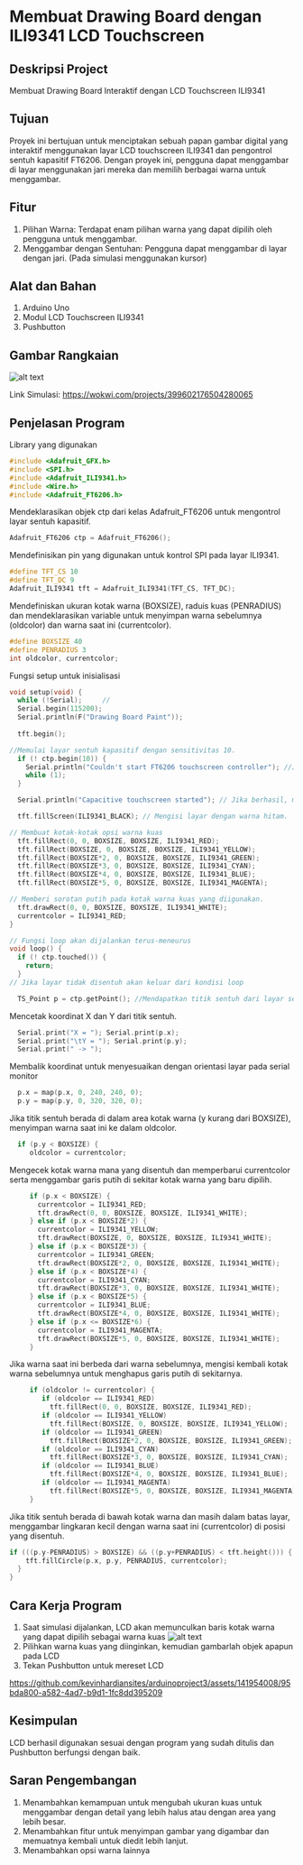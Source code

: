# Membuat Drawing Board dengan ILI9341 LCD Touchscreen

## Deskripsi Project
Membuat Drawing Board Interaktif dengan LCD Touchscreen ILI9341

## Tujuan 
Proyek ini bertujuan untuk menciptakan sebuah papan gambar digital yang interaktif menggunakan layar LCD touchscreen ILI9341 dan pengontrol sentuh kapasitif FT6206. Dengan proyek ini, pengguna dapat menggambar di layar menggunakan jari mereka dan memilih berbagai warna untuk menggambar.

## Fitur
1. Pilihan Warna: Terdapat enam pilihan warna yang dapat dipilih oleh pengguna untuk menggambar.
2. Menggambar dengan Sentuhan: Pengguna dapat menggambar di layar dengan jari. (Pada simulasi menggunakan kursor)

## Alat dan Bahan
1. Arduino Uno
2. Modul LCD Touchscreen ILI9341
3. Pushbutton

## Gambar Rangkaian
![alt text](https://github.com/kevinhardiansites/arduinoproject3/blob/main/Daftar%20Gambar/Gambar%20Rangkaian.png?raw=true)

Link Simulasi: https://wokwi.com/projects/399602176504280065

## Penjelasan Program
Library yang digunakan
```cpp
#include <Adafruit_GFX.h>    
#include <SPI.h>       
#include <Adafruit_ILI9341.h>
#include <Wire.h>      
#include <Adafruit_FT6206.h>
```

Mendeklarasikan objek ctp dari kelas Adafruit_FT6206 untuk mengontrol layar sentuh kapasitif.
```cpp
Adafruit_FT6206 ctp = Adafruit_FT6206();
```

Mendefinisikan pin yang digunakan untuk kontrol SPI pada layar ILI9341.
```cpp
#define TFT_CS 10
#define TFT_DC 9
Adafruit_ILI9341 tft = Adafruit_ILI9341(TFT_CS, TFT_DC);
```

Mendefiniskan ukuran kotak warna (BOXSIZE), raduis kuas (PENRADIUS) dan mendeklarasikan variable untuk menyimpan warna sebelumnya (oldcolor) dan warna saat ini (currentcolor).
```cpp
#define BOXSIZE 40
#define PENRADIUS 3
int oldcolor, currentcolor;
```

Fungsi setup untuk inisialisasi
```cpp
void setup(void) {
  while (!Serial);     //
  Serial.begin(115200); 
  Serial.println(F("Drawing Board Paint"));
  
  tft.begin();
```

```cpp
//Memulai layar sentuh kapasitif dengan sensitivitas 10.
  if (! ctp.begin(10)) { 
    Serial.println("Couldn't start FT6206 touchscreen controller"); //Jika gagal, mencetak pesan error
    while (1);
  }

  Serial.println("Capacitive touchscreen started"); // Jika berhasil, mencetak pesan "Capacitive touchscreen started".
```

```cpp
  tft.fillScreen(ILI9341_BLACK); // Mengisi layar dengan warna hitam.
```

```cpp
// Membuat kotak-kotak opsi warna kuas
  tft.fillRect(0, 0, BOXSIZE, BOXSIZE, ILI9341_RED);
  tft.fillRect(BOXSIZE, 0, BOXSIZE, BOXSIZE, ILI9341_YELLOW);
  tft.fillRect(BOXSIZE*2, 0, BOXSIZE, BOXSIZE, ILI9341_GREEN);
  tft.fillRect(BOXSIZE*3, 0, BOXSIZE, BOXSIZE, ILI9341_CYAN);
  tft.fillRect(BOXSIZE*4, 0, BOXSIZE, BOXSIZE, ILI9341_BLUE);
  tft.fillRect(BOXSIZE*5, 0, BOXSIZE, BOXSIZE, ILI9341_MAGENTA);
```

```cpp
// Memberi sorotan putih pada kotak warna kuas yang diigunakan.
  tft.drawRect(0, 0, BOXSIZE, BOXSIZE, ILI9341_WHITE);
  currentcolor = ILI9341_RED;
}
```

```cpp
// Fungsi loop akan dijalankan terus-meneurus
void loop() {
  if (! ctp.touched()) {
    return;
  }
// Jika layar tidak disentuh akan keluar dari kondisi loop
```

```cpp
  TS_Point p = ctp.getPoint(); //Mendapatkan titik sentuh dari layar sentuh kapasitif dan menyimpannya dalam variabel p.
```

Mencetak koordinat X dan Y dari titik sentuh.
```cpp
  Serial.print("X = "); Serial.print(p.x);
  Serial.print("\tY = "); Serial.print(p.y);
  Serial.print(" -> ");
```

Membalik koordinat untuk menyesuaikan dengan orientasi layar pada serial monitor
```cpp
  p.x = map(p.x, 0, 240, 240, 0);
  p.y = map(p.y, 0, 320, 320, 0);
```
Jika titik sentuh berada di dalam area kotak warna (y kurang dari BOXSIZE), menyimpan warna saat ini ke dalam oldcolor.
```cpp
  if (p.y < BOXSIZE) {
     oldcolor = currentcolor;
```

Mengecek kotak warna mana yang disentuh dan memperbarui currentcolor serta menggambar garis putih di sekitar kotak warna yang baru dipilih.
```cpp
     if (p.x < BOXSIZE) { 
       currentcolor = ILI9341_RED; 
       tft.drawRect(0, 0, BOXSIZE, BOXSIZE, ILI9341_WHITE);
     } else if (p.x < BOXSIZE*2) {
       currentcolor = ILI9341_YELLOW;
       tft.drawRect(BOXSIZE, 0, BOXSIZE, BOXSIZE, ILI9341_WHITE);
     } else if (p.x < BOXSIZE*3) {
       currentcolor = ILI9341_GREEN;
       tft.drawRect(BOXSIZE*2, 0, BOXSIZE, BOXSIZE, ILI9341_WHITE);
     } else if (p.x < BOXSIZE*4) {
       currentcolor = ILI9341_CYAN;
       tft.drawRect(BOXSIZE*3, 0, BOXSIZE, BOXSIZE, ILI9341_WHITE);
     } else if (p.x < BOXSIZE*5) {
       currentcolor = ILI9341_BLUE;
       tft.drawRect(BOXSIZE*4, 0, BOXSIZE, BOXSIZE, ILI9341_WHITE);
     } else if (p.x <= BOXSIZE*6) {
       currentcolor = ILI9341_MAGENTA;
       tft.drawRect(BOXSIZE*5, 0, BOXSIZE, BOXSIZE, ILI9341_WHITE);
     }
```

Jika warna saat ini berbeda dari warna sebelumnya, mengisi kembali kotak warna sebelumnya untuk menghapus garis putih di sekitarnya.
```cpp
     if (oldcolor != currentcolor) {
        if (oldcolor == ILI9341_RED) 
          tft.fillRect(0, 0, BOXSIZE, BOXSIZE, ILI9341_RED);
        if (oldcolor == ILI9341_YELLOW) 
          tft.fillRect(BOXSIZE, 0, BOXSIZE, BOXSIZE, ILI9341_YELLOW);
        if (oldcolor == ILI9341_GREEN) 
          tft.fillRect(BOXSIZE*2, 0, BOXSIZE, BOXSIZE, ILI9341_GREEN);
        if (oldcolor == ILI9341_CYAN) 
          tft.fillRect(BOXSIZE*3, 0, BOXSIZE, BOXSIZE, ILI9341_CYAN);
        if (oldcolor == ILI9341_BLUE) 
          tft.fillRect(BOXSIZE*4, 0, BOXSIZE, BOXSIZE, ILI9341_BLUE);
        if (oldcolor == ILI9341_MAGENTA) 
          tft.fillRect(BOXSIZE*5, 0, BOXSIZE, BOXSIZE, ILI9341_MAGENTA);
     }
```

Jika titik sentuh berada di bawah kotak warna dan masih dalam batas layar, menggambar lingkaran kecil dengan warna saat ini (currentcolor) di posisi yang disentuh.
```cpp
if (((p.y-PENRADIUS) > BOXSIZE) && ((p.y+PENRADIUS) < tft.height())) {
    tft.fillCircle(p.x, p.y, PENRADIUS, currentcolor);
  }
}
```

## Cara Kerja Program
1. Saat simulasi dijalankan, LCD akan memunculkan baris kotak warna yang dapat dipilih sebagai warna kuas
![alt text](https://github.com/kevinhardiansites/arduinoproject3/blob/main/Daftar%20Gambar/keadaan%20hidup.png?raw=true)
2. Pilihkan warna kuas yang diinginkan, kemudian gambarlah objek apapun pada LCD
3. Tekan Pushbutton untuk mereset LCD

https://github.com/kevinhardiansites/arduinoproject3/assets/141954008/95bda800-a582-4ad7-b9d1-1fc8dd395209

## Kesimpulan
LCD berhasil digunakan sesuai dengan program yang sudah ditulis dan Pushbutton berfungsi dengan baik. 

## Saran Pengembangan
1. Menambahkan kemampuan untuk mengubah ukuran kuas untuk menggambar dengan detail yang lebih halus atau dengan area yang lebih besar.
2. Menambahkan fitur untuk menyimpan gambar yang digambar dan memuatnya kembali untuk diedit lebih lanjut.
3. Menambahkan opsi warna lainnya
